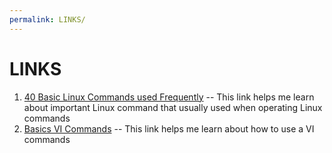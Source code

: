 ```yaml
---
permalink: LINKS/
---
```


# LINKS
1. [40 Basic Linux Commands used Frequently](https://linuxopsys.com/topics/basic-linux-commands) -- This link helps me learn about important Linux command that usually used when operating Linux commands
2. [Basics VI Commands](https://www.cs.colostate.edu/helpdocs/vi.html) -- This link helps me learn about how to use a VI commands
